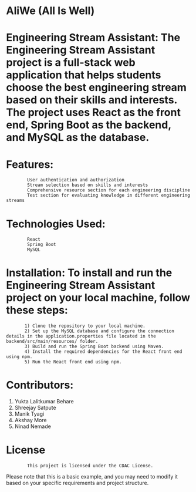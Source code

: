 # AliWe (All Is Well)
# Engineering Stream Assistant: The Engineering Stream Assistant project is a full-stack web application that helps students choose the best engineering stream based on their skills and interests. The project uses                                  React as the front end, Spring Boot as the backend, and MySQL as the database.
# Features:
            User authentication and authorization
            Stream selection based on skills and interests
            Comprehensive resource section for each engineering discipline
            Test section for evaluating knowledge in different engineering streams
# Technologies Used:
            React
            Spring Boot
            MySQL
# Installation: To install and run the Engineering Stream Assistant project on your local machine, follow these steps:
           1) Clone the repository to your local machine.
           2) Set up the MySQL database and configure the connection details in the application.properties file located in the backend/src/main/resources/ folder.
           3) Build and run the Spring Boot backend using Maven.
           4) Install the required dependencies for the React front end using npm.
           5) Run the React front end using npm.
# Contributors:
   1) Yukta Lalitkumar Behare
   2) Shreejay Satpute
   3) Manik Tyagi
   4) Akshay More
   5) Ninad Nemade
# License
            This project is licensed under the CDAC License.
Please note that this is a basic example, and you may need to modify it based on your specific requirements and project structure.

